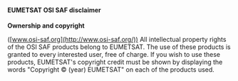 #### **EUMETSAT OSI SAF**  **disclaimer**

**Ownership and copyright**

([www.osi-saf.org](http://www.osi-saf.org/)) All intellectual property rights of the OSI SAF products belong to EUMETSAT. The use of these products is granted to every interested user, free of charge. If you wish to use these products, EUMETSAT's copyright credit must be shown by displaying the words "Copyright © (year) EUMETSAT" on each of the products used.

